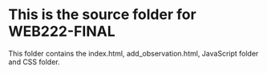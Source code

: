 # This is the source folder for WEB222-FINAL
This folder contains the index.html, add_observation.html, JavaScript folder and CSS folder.
